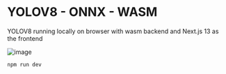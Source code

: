 # YOLOV8 - ONNX - WASM

YOLOV8 running locally on browser with wasm backend and Next.js 13 as the frontend

![image](https://github.com/RSWAIN1486/emlov3-yolo-browser/assets/48782471/64a6f023-996d-4036-9304-4742bfce8d1c)

```
npm run dev
```
